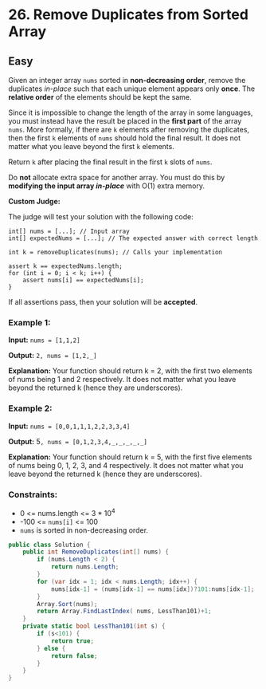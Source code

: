# 26. Remove Duplicates from Sorted Array

## Easy

Given an integer array `nums` sorted in **non-decreasing order**, remove the duplicates _in-place_ such that each unique element appears only **once**. The **relative order** of the elements should be kept the same.

Since it is impossible to change the length of the array in some languages, you must instead have the result be placed in the  **first part** of the array `nums`. More formally, if there are `k` elements after removing the duplicates, then the first `k` elements of `nums` should hold the final result. It does not matter what you leave beyond the first `k` elements.

Return `k` after placing the final result in the first `k` slots of `nums`.

Do **not** allocate extra space for another array. You must do this by **modifying the input array _in-place_** with O(1) extra memory.

**Custom Judge:**

The judge will test your solution with the following code:

```
int[] nums = [...]; // Input array
int[] expectedNums = [...]; // The expected answer with correct length

int k = removeDuplicates(nums); // Calls your implementation

assert k == expectedNums.length;
for (int i = 0; i < k; i++) {
    assert nums[i] == expectedNums[i];
}
```
If all assertions pass, then your solution will be **accepted**.


### Example 1:

**Input:** 
`nums = [1,1,2]`

**Output:** 
`2, nums = [1,2,_]`

**Explanation:** Your function should return k = 2, with the first two elements of nums being 1 and 2 respectively.
It does not matter what you leave beyond the returned k (hence they are underscores).


### Example 2:

**Input:** 
`nums = [0,0,1,1,1,2,2,3,3,4]`

**Output:** 5`, nums = [0,1,2,3,4,_,_,_,_,_]`

**Explanation:** Your function should return k = 5, with the first five elements of nums being 0, 1, 2, 3, and 4 respectively.
It does not matter what you leave beyond the returned k (hence they are underscores).


### Constraints:

- 0 <= nums.length <= 3 * 10<sup>4</sup>
- -100 <= `nums[i]` <= 100
- `nums` is sorted in non-decreasing order.

``` c#
public class Solution {
    public int RemoveDuplicates(int[] nums) {
        if (nums.Length < 2) {
            return nums.Length;
        }
        for (var idx = 1; idx < nums.Length; idx++) {
            nums[idx-1] = (nums[idx-1] == nums[idx])?101:nums[idx-1];
        }
        Array.Sort(nums);
        return Array.FindLastIndex( nums, LessThan101)+1;
    }
    private static bool LessThan101(int s) {
        if (s<101) {
            return true;
        } else {
            return false;
        }
    }
}
```